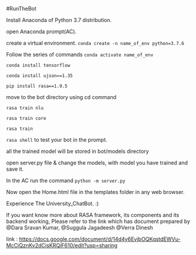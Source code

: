 #RunTheBot 

Install Anaconda of Python 3.7 distribution.

open Anaconda prompt(AC). 

create a virtual environment.
	``` conda create -n name_of_env python=3.7.6 ```

Follow the series of commands
``` conda activate name_of_env ```

``` conda install tensorflow ```

``` conda install ujson==1.35 ```

``` pip install rasa==1.9.5 ```

move to the bot directory using cd command

``` rasa train nlu ```

``` rasa train core ```

``` rasa train ```

``` rasa shell ``` to test your bot in the prompt.

all the trained model will be stored in bot/models directory

open server.py file & change the models, with model you have trained and save it.

In the AC run the command ``` python -m server.py ```

Now open the Home.html file in the templates folder in any web browser.

Experience The University_ChatBot. :)

If you want know more about RASA framework, its components and its backend working, Please refer to the link which has document prepared by @Dara Sravan Kumar, @Suggula Jagadeesh @Verra Dinesh 

link : https://docs.google.com/document/d/14d4y6EvjbOQKqstdEWVu-McCiQznKv2dCisKRQiF610/edit?usp=sharing
